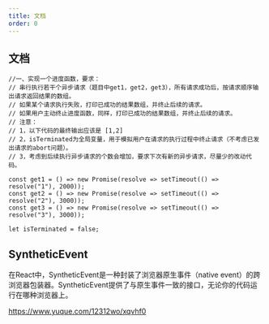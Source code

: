 ```yaml
---
title: 文档
order: 0
---
```


## 文档

<Editor></Editor>

<L name="101道js面试题" src="https://cdn.jsdelivr.net/gh/ndzy01/img/2024-03-27-08-21-55_eea8fcc0-6ab1-454c-94d3-8cbb89884ff9_img_101%E9%81%93js%E9%9D%A2%E8%AF%95%E9%A2%98.png"></L>

<L name="前端知识体系" src="https://cdn.jsdelivr.net/gh/ndzy01/img/2024-03-27-08-24-46_69fa97c6-53d9-419c-ad0e-3a65696e2978_img_%E5%89%8D%E7%AB%AF%E7%9F%A5%E8%AF%86%E4%BD%93%E7%B3%BB.png"></L>

<L name="4" src="https://blog.csdn.net/XH_jing/article/details/111313546"></L>

<L name="9" src="https://www.nowcoder.com/creation/manager/columnDetail/0DQQQm"></L>

```
//一、实现一个进度函数，要求：
// 串行执行若干个异步请求（题目中get1，get2，get3），所有请求成功后，按请求顺序输出请求返回结果的数组。
// 如果某个请求执行失败，打印已成功的结果数组，并终止后续的请求。
// 如果用户主动终止进度函数，同样，打印已成功的结果数组，并终止后续的请求。
// 注意：
// 1，以下代码的最终输出应该是 [1,2]
// 2，isTerminated为全局变量，用于模拟用户在请求的执行过程中终止请求（不考虑已发出请求的abort问题）。
// 3，考虑到后续执行异步请求的个数会增加，要求下次有新的异步请求，尽量少的改动代码。

const get1 = () => new Promise(resolve => setTimeout(() => resolve("1"), 2000));
const get2 = () => new Promise(resolve => setTimeout(() => resolve("2"), 3000));
const get3 = () => new Promise(resolve => setTimeout(() => resolve("3"), 3000));

let isTerminated = false;
```

## SyntheticEvent

在React中，SyntheticEvent是一种封装了浏览器原生事件（native event）的跨浏览器包装器。SyntheticEvent提供了与原生事件一致的接口，无论你的代码运行在哪种浏览器上。

https://www.yuque.com/12312wo/xqvhf0
